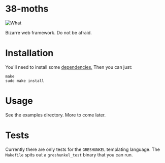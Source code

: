# 38-moths

![What](./screenshot.png?raw=true)

Bizarre web framework. Do not be afraid.

# Installation

You'll need to install some [dependencies.](http://vodka.shithouse.tv/) Then you
can just:

```
make
sudo make install
```

# Usage

See the examples directory. More to come later.

# Tests

Currently there are only tests for the `GRESHUNKEL` templating language. The
`Makefile` spits out a `greshunkel_test` binary that you can run.
